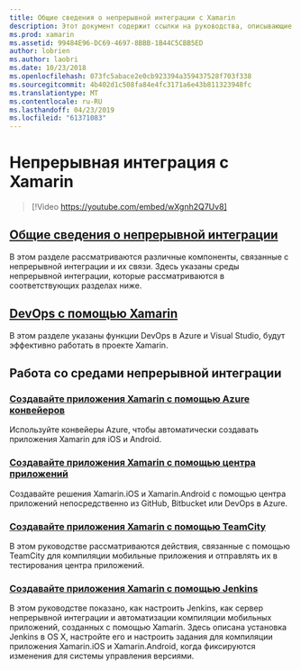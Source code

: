 ```yaml
---
title: Общие сведения о непрерывной интеграции с Xamarin
description: Этот документ содержит ссылки на руководства, описывающие непрерывной интеграции с Xamarin. Связанное содержимое общие сведения о непрерывной интеграции и описание сборки App Center, TeamCity и Jenkins.
ms.prod: xamarin
ms.assetid: 99484E96-DC69-4697-8BBB-1B44C5CBB5ED
author: lobrien
ms.author: laobri
ms.date: 10/23/2018
ms.openlocfilehash: 073fc5abace2e0cb923394a359437528f703f338
ms.sourcegitcommit: 4b402d1c508fa84e4fc3171a6e43b811323948fc
ms.translationtype: MT
ms.contentlocale: ru-RU
ms.lasthandoff: 04/23/2019
ms.locfileid: "61371083"
---
```

# <a name="continuous-integration-with-xamarin"></a>Непрерывная интеграция с Xamarin

> [!Video https://youtube.com/embed/wXgnh2Q7Uv8]

## <a name="introduction-to-continuous-integrationtoolsciintro-to-cimd"></a>[Общие сведения о непрерывной интеграции](~/tools/ci/intro-to-ci.md)

В этом разделе рассматриваются различные компоненты, связанные с непрерывной интеграции и их связи. Здесь указаны среды непрерывной интеграции, которые рассматриваются в соответствующих разделах ниже.

## <a name="devops-with-xamarintoolscidevopsmd"></a>[DevOps с помощью Xamarin](~/tools/ci/devops.md)

В этом разделе указаны функции DevOps в Azure и Visual Studio, будут эффективно работать в проекте Xamarin.

## <a name="working-with-continuous-integration-environments"></a>Работа со средами непрерывной интеграции

### <a name="build-xamarin-apps-with-azure-pipelineshttpsdocsmicrosoftcomazuredevopspipelineslanguagesxamarin"></a>[Создавайте приложения Xamarin с помощью Azure конвейеров](https://docs.microsoft.com/azure/devops/pipelines/languages/xamarin/)

Используйте конвейеры Azure, чтобы автоматически создавать приложения Xamarin для iOS и Android.

### <a name="build-xamarin-apps-using-app-centerhttpsdocsmicrosoftcomappcenterbuildxamarin"></a>[Создавайте приложения Xamarin с помощью центра приложений](https://docs.microsoft.com/appcenter/build/xamarin/)

Создавайте решения Xamarin.iOS и Xamarin.Android с помощью центра приложений непосредственно из GitHub, Bitbucket или DevOps в Azure.

### <a name="build-xamarin-apps-with-teamcitytoolsciteamcitymd"></a>[Создавайте приложения Xamarin с помощью TeamCity](~/tools/ci/teamcity.md)

В этом руководстве рассматриваются действия, связанные с помощью TeamCity для компиляции мобильные приложения и отправлять их в тестирования центра приложений.

### <a name="build-xamarin-apps-with-jenkinstoolscijenkins-walkthroughmd"></a>[Создавайте приложения Xamarin с помощью Jenkins](~/tools/ci/jenkins-walkthrough.md)

В этом руководстве показано, как настроить Jenkins, как сервер непрерывной интеграции и автоматизации компиляции мобильных приложений, созданных с помощью Xamarin. Здесь описана установка Jenkins в OS X, настройте его и настроить задания для компиляции приложения Xamarin.iOS и Xamarin.Android, когда фиксируются изменения для системы управления версиями.
